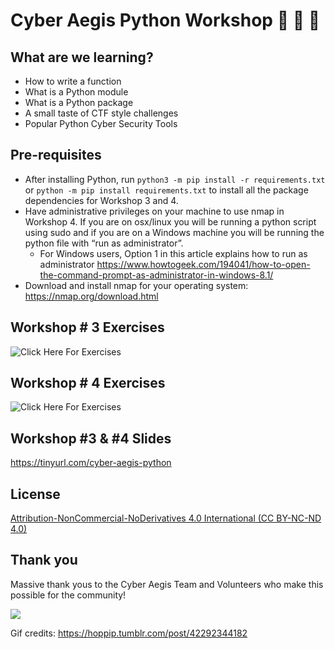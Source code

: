# Cyber Aegis Python Workshop 🎉 🐍 🎉 

## What are we learning? 

- How to write a function
- What is a Python module
- What is a Python package
- A small taste of CTF style challenges
- Popular Python Cyber Security Tools

## Pre-requisites

- After installing Python, run `python3 -m pip install -r requirements.txt` or `python -m pip install requirements.txt` to install all the package dependencies for Workshop 3 and 4.
- Have administrative privileges on your machine to use nmap in Workshop 4. If you are on osx/linux you will be running a python script using sudo and if you are on a Windows machine you will be running the python file with “run as administrator”.
  - For Windows users, Option 1 in this article explains how to run as administrator https://www.howtogeek.com/194041/how-to-open-the-command-prompt-as-administrator-in-windows-8.1/ 
- Download and install nmap for your operating system: https://nmap.org/download.html


## Workshop # 3 Exercises 
![Click Here For Exercises](https://github.com/rachelwritingcode/cyber-aegis-python-workshop/tree/main/module_03/exercises)

## Workshop # 4 Exercises 
![Click Here For Exercises](https://github.com/rachelwritingcode/cyber-aegis-python-workshop/tree/main/module_04/exercises)

## Workshop #3 & #4 Slides
https://tinyurl.com/cyber-aegis-python

## License
[Attribution-NonCommercial-NoDerivatives 4.0 International (CC BY-NC-ND 4.0)](https://creativecommons.org/licenses/by-nc-nd/4.0/)

## Thank you
Massive thank yous to the Cyber Aegis Team and Volunteers who make this possible for the community! 

![](https://media.giphy.com/media/BXVRf5GyMlElO/giphy.gif)

Gif credits: https://hoppip.tumblr.com/post/42292344182
